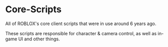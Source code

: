 Core-Scripts
============

All of ROBLOX's core client scripts that were in use around 6 years ago.

These scripts are responsible for character & camera control, as well as in-game UI and other things.
